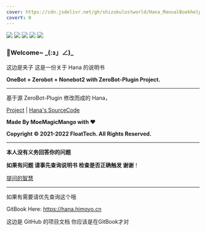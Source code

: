 ```yaml
---
cover: https://cdn.jsdelivr.net/gh/shizukulostworld/Hana_ManualBookhelper@main/.gitbook/assets/20210810_010328.jpg
coverY: 0
---
```


![](https://socialify.git.ci/ShizukuLostWorld/Hana_ZeroBot/image?description=1&font=Bitter&language=1&logo=https%3A%2F%2Fraw.githubusercontent.com%2FShizukuLostWorld%2FHana_ZeroBot%2Fmain%2F.github%2FIMG_20220515_001727.jpg&name=1&owner=1&pattern=Charlie%20Brown&theme=Light)
![](https://img.shields.io/badge/HiMoYo-Hana-blue)     ![](https://img.shields.io/badge/LICENSE-GPL3.0-brightgreen)   ![](https://img.shields.io/badge/Server-AliYun-yellowgreen)  ![](https://img.shields.io/badge/FrameWork-OneBot-blue)

### 🌈Welcome~ \_(:з」∠)_

这边是夹子 这是一份关于 Hana 的说明书

**OneBot + Zerobot + Nonebot2 with ZeroBot-Plugin Project.**

---

基于源 ZeroBot-Plugin 修改而成的 Hana，

[Project](https://github.com/FloatTech/ZeroBot-Plugin) | [Hana's SourceCode](https://github.com/ShizukuLostWorld/Hana_ZeroBot)

**Made By MoeMagicMango with ❤**

**Copyright © 2021-2022 FloatTech. All Rights Reserved.**



---

**本人没有义务回答你的问题**

**如果有问题 请事先查询说明书 检查是否正确触发 谢谢**！

[提问的智慧](https://github.com/ryanhanwu/How-To-Ask-Questions-The-Smart-Way/blob/main/README-zh\_CN.md)

-----

如果有需要请优先查询这个哦

GitBook Here: https://hana.himoyo.cn

这边是 GitHub 的项目文档 你应该是在GitBook才对
